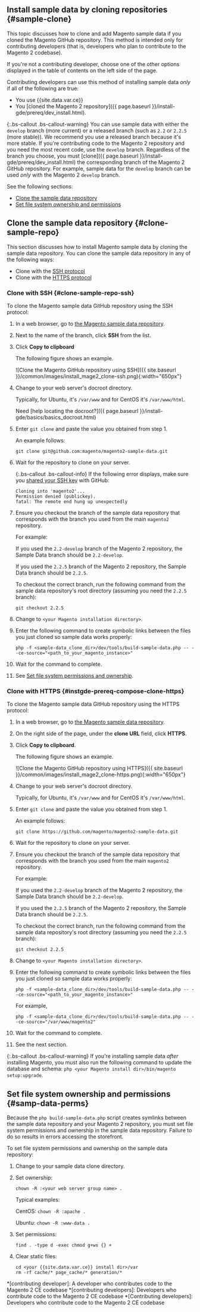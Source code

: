 

## Install sample data by cloning repositories   {#sample-clone}

This topic discusses how to clone and add Magento sample data if you cloned the Magento GitHub repository. This method is intended only for contributing developers (that is, developers who plan to contribute to the Magento 2 codebase).

If you're not a contributing developer, choose one of the other options displayed in the table of contents on the left side of the page.

Contributing developers can use this method of installing sample data *only* if all of the following are true:

*   You use {{site.data.var.ce}}
*   You [cloned the Magento 2 repository]({{ page.baseurl }}/install-gde/prereq/dev_install.html).

{:.bs-callout .bs-callout-warning}
You can use sample data with either the `develop` branch (more current) or a released branch (such as `2.2` or `2.2.5` (more stable)). We recommend you use a released branch because it's more stable. If you're contributing code to the Magento 2 repository and you need the most recent code, use the `develop` branch. Regardless of the branch you choose, you must [clone]({{ page.baseurl }}/install-gde/prereq/dev_install.html) the corresponding branch of the Magento 2 GitHub repository. For example, sample data for the `develop` branch can be used *only* with the Magento 2 `develop` branch.

See the following sections:

*   [Clone the sample data repository](#clone-sample-repo)
*   [Set file system ownership and permissions](#samp-data-perms)

## Clone the sample data repository {#clone-sample-repo}

This section discusses how to install Magento sample data by cloning the sample data repository. You can clone the sample data repository in any of the following ways:

*   Clone with the [SSH protocol](#clone-sample-repo-ssh)
*   Clone with the [HTTPS protocol](#instgde-prereq-compose-clone-https)

### Clone with SSH {#clone-sample-repo-ssh}

To clone the Magento sample data GitHub repository using the SSH protocol:

1.  In a web browser, go to [the Magento sample data repository](https://github.com/magento/magento2-sample-data).
2.  Next to the name of the branch, click **SSH** from the list.
3.  Click **Copy to clipboard**

    The following figure shows an example.

    ![Clone the Magento GitHub repository using SSH]({{ site.baseurl }}/common/images/install_mage2_clone-ssh.png){:width="650px"}
4.  Change to your web server's docroot directory.

    Typically, for Ubuntu, it's `/var/www` and for CentOS it's `/var/www/html`.

    Need [help locating the docroot?]({{ page.baseurl }}/install-gde/basics/basics_docroot.html)
5.  Enter `git clone` and paste the value you obtained from step 1.

    An example follows:

        git clone git@github.com:magento/magento2-sample-data.git
6.  Wait for the repository to clone on your server.

    {:.bs-callout .bs-callout-info}
    If the following error displays, make sure you [shared your SSH key](https://help.github.com/articles/generating-ssh-keys/) with GitHub:<br>
    ```
    Cloning into 'magento2'...
    Permission denied (publickey).
    fatal: The remote end hung up unexpectedly
    ````
7.  Ensure you checkout the branch of the sample data repository that corresponds with the branch you used from the main `magento2` repository.

    For example:

    If you used the `2.2-develop` branch of the Magento 2 repository, the Sample Data branch should be `2.2-develop`.

    If you used the `2.2.5` branch of the Magento 2 repository, the Sample Data branch should be `2.2.5`.

    To checkout the correct branch, run the following command from the sample data repository's root directory (assuming you need the `2.2.5` branch):

        git checkout 2.2.5
8.  Change to `<your Magento installation directory>`.
9.  Enter the following command to create symbolic links between the files you just cloned so sample data works properly:

        php -f <sample-data_clone_dir>/dev/tools/build-sample-data.php -- --ce-source="<path_to_your_magento_instance>"
10.  Wait for the command to complete.

11. See [Set file system permissions and ownership](#samp-data-perms).

### Clone with HTTPS {#instgde-prereq-compose-clone-https}

To clone the Magento sample data GitHub repository using the HTTPS protocol:

1.  In a web browser, go to [the Magento sample data repository](https://github.com/magento/magento2-sample-data).
2.  On the right side of the page, under the **clone URL** field, click **HTTPS**.
3.  Click **Copy to clipboard**.

    The following figure shows an example.

    ![Clone the Magento GitHub repository using HTTPS]({{ site.baseurl }}/common/images/install_mage2_clone-https.png){:width="650px"}
4.  Change to your web server's docroot directory.

    Typically, for Ubuntu, it's `/var/www` and for CentOS it's `/var/www/html`.
5.  Enter `git clone` and paste the value you obtained from step 1.

    An example follows:

        git clone https://github.com/magento/magento2-sample-data.git
6.  Wait for the repository to clone on your server.
7.  Ensure you checkout the branch of the sample data repository that corresponds with the branch you used from the main `magento2` repository.

    For example:

    If you used the `2.2-develop` branch of the Magento 2 repository, the Sample Data branch should be `2.2-develop`.

    If you used the `2.2.5` branch of the Magento 2 repository, the Sample Data branch should be `2.2.5`.

    To checkout the correct branch, run the following command from the sample data repository's root directory (assuming you need the `2.2.5` branch):

        git checkout 2.2.5
8.  Change to `<your Magento installation directory>`.
9.  Enter the following command to create symbolic links between the files you just cloned so sample data works properly:

        php -f <sample-data_clone_dir>/dev/tools/build-sample-data.php -- --ce-source="<path_to_your_magento_instance>"

    For example,

        php -f <sample-data_clone_dir>/dev/tools/build-sample-data.php -- --ce-source="/var/www/magento2"

10.  Wait for the command to complete.
11.  See the next section.

{:.bs-callout .bs-callout-warning}
If you're installing sample data _after_ installing Magento, you must also run the following command to update the database and schema: `php <your Magento install dir>/bin/magento setup:upgrade`.

## Set file system ownership and permissions {#samp-data-perms}

Because the `php build-sample-data.php` script creates symlinks between the sample data repository and your Magento 2 repository, you must set file system permissions and ownership in the sample data repository. Failure to do so results in errors accessing the storefront.

To set file system permissions and ownership on the sample data repository:

1.  Change to your sample data clone directory.
2.  Set ownership:

        chown -R :<your web server group name> .

    Typical examples:

    CentOS: `chown -R :apache .`

    Ubuntu: `chown -R :www-data .`

3.  Set permissions:

        find . -type d -exec chmod g+ws {} +
4.  Clear static files:

        cd <your {{site.data.var.ce}} install dir>/var
        rm -rf cache/* page_cache/* generation/*

<!-- ABBREVIATIONS -->

*[contributing developer]: A developer who contributes code to the Magento 2 CE codebase
*[contributing developers]: Developers who contribute code to the Magento 2 CE codebase
*[Contributing developers]: Developers who contribute code to the Magento 2 CE codebase
